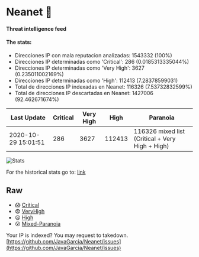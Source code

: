 # Neanet :hocho:
#### Threat intelligence feed
#### The stats:

- Direcciones IP con mala reputacion analizadas: 1543332 (100%)
- Direcciones IP determinadas como 'Critical':  286 (0.0185313335044%)
- Direcciones IP determinadas como 'Very High':  3627 (0.235011002169%)
- Direcciones IP determinadas como 'High':  112413 (7.28378599031)
- Total de direcciones IP indexadas en Neanet:  116326 (7.53732832599%)
- Total de direcciones IP descartadas en Neanet:  1427006 (92.462671674%)

| Last Update | Critical | Very High | High | Paranoia |
| --- | --- | --- | --- | --- |
| 2020-10-29 15:01:51 | 286 | 3627 | 112413 | 116326 mixed list (Critical + Very High + High)|

![Stats](https://docs.google.com/spreadsheets/d/e/2PACX-1vSnaNMIXVabIpDJjufMlzH7poXnshF3mgd8Is1g9ytUEzVsP5my4Trn8f-xkoLLQ38xpL3HtmUexLo6/pubchart?oid=501124687&format=image)

For the historical stats go to: [link](/stats.csv)
## Raw
- :scream: [Critical](https://raw.githubusercontent.com/JavaGarcia/Neanet/master/blacklists/neanet_critical.txt)
- :fearful: [VeryHigh](https://raw.githubusercontent.com/JavaGarcia/Neanet/master/blacklists/neanet_veryHigh.txtt)
- :frowning: [High](https://raw.githubusercontent.com/JavaGarcia/Neanet/master/blacklists/neanet_high.txt)
- :dizzy_face: [Mixed-Paranoia](https://raw.githubusercontent.com/JavaGarcia/Neanet/master/blacklists/neanet_all.txt)


Your IP is indexed? You may request to takedown. [https://github.com/JavaGarcia/Neanet/issues](https://github.com/JavaGarcia/Neanet/issues)



























































































































































































































































































































































































































































































































































































































































































































































































































































































































































































































































































































































































































































































































































































































































































































































































































































































































































































































